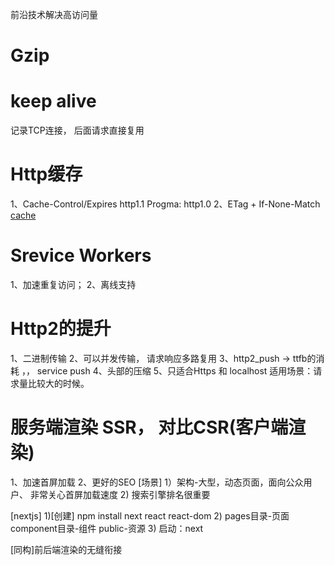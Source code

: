 前沿技术解决高访问量
# Gzip

# keep alive 
记录TCP连接， 后面请求直接复用

# Http缓存 
1、Cache-Control/Expires   http1.1
   Progma: http1.0
2、ETag + If-None-Match
[cache](https://developer.mozilla.org)

# Srevice Workers
1、加速重复访问；
2、离线支持

# Http2的提升
1、二进制传输
2、可以并发传输， 请求响应多路复用
3、http2_push -> ttfb的消耗 ，， service push
4、头部的压缩
5、只适合Https 和 localhost
适用场景：请求量比较大的时候。

# 服务端渲染 SSR， 对比CSR(客户端渲染)
1、加速首屏加载
2、更好的SEO
[场景]
1）架构-大型，动态页面，面向公众用户、
   非常关心首屏加载速度
2) 搜索引擎排名很重要

[nextjs]
1)[创建] npm install next react react-dom
2)  pages目录-页面
    component目录-组件
    public-资源
3) 启动：next

[同构]前后端渲染的无缝衔接
